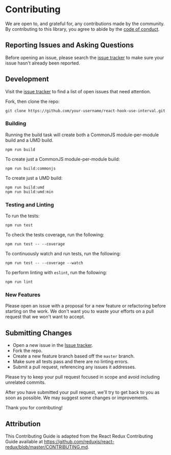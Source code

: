 # Contributing

We are open to, and grateful for, any contributions made by the community. By
contributing to this library, you agree to abide by the
[code of conduct](https://github.com/slergberg/react-hook-use-interval/blob/master/CODE_OF_CONDUCT.md).

## Reporting Issues and Asking Questions

Before opening an issue, please search the
[issue tracker](https://github.com/slergberg/react-hook-use-interval/issues)
to make sure your issue hasn't already been reported.

## Development

Visit the
[issue tracker](https://github.com/slergberg/react-hook-use-interval/issues)
to find a list of open issues that need attention.

Fork, then clone the repo:

```
git clone https://github.com/your-username/react-hook-use-interval.git
```

### Building

Running the build task will create both a CommonJS module-per-module build and a
UMD build.

```
npm run build
```

To create just a CommonJS module-per-module build:

```
npm run build:commonjs
```

To create just a UMD build:

```
npm run build:umd
npm run build:umd:min
```

### Testing and Linting

To run the tests:

```
npm run test
```

To check the tests coverage, run the following:

```
npm run test -- --coverage
```

To continuously watch and run tests, run the following:

```
npm run test -- --coverage --watch
```

To perform linting with `eslint`, run the following:

```
npm run lint
```

### New Features

Please open an issue with a proposal for a new feature or refactoring before
starting on the work. We don't want you to waste your efforts on a pull request
that we won't want to accept.

## Submitting Changes

- Open a new issue in the
  [Issue tracker](https://github.com/slergberg/react-hook-use-interval/issues).
- Fork the repo.
- Create a new feature branch based off the `master` branch.
- Make sure all tests pass and there are no linting errors.
- Submit a pull request, referencing any issues it addresses.

Please try to keep your pull request focused in scope and avoid including
unrelated commits.

After you have submitted your pull request, we'll try to get back to you as soon
as possible. We may suggest some changes or improvements.

Thank you for contributing!

## Attribution

This Contributing Guide is adapted from the React Redux Contributing Guide
available at https://github.com/reduxjs/react-redux/blob/master/CONTRIBUTING.md.
